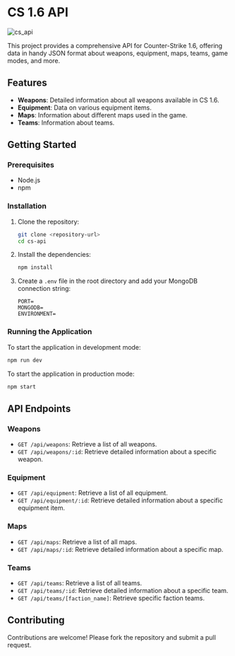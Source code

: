 # CS 1.6 API
![cs_api](https://github.com/user-attachments/assets/0ce9d088-86f5-4095-bc88-79f22855519b)

This project provides a comprehensive API for Counter-Strike 1.6, offering data in handy JSON format about weapons, equipment, maps, teams, game modes, and more.

## Features

- **Weapons**: Detailed information about all weapons available in CS 1.6.
- **Equipment**: Data on various equipment items.
- **Maps**: Information about different maps used in the game.
- **Teams**: Information about teams.

## Getting Started

### Prerequisites

- Node.js
- npm

### Installation

1. Clone the repository:
   ```sh
   git clone <repository-url>
   cd cs-api
   ```

2. Install the dependencies:
   ```sh
   npm install
   ```

3. Create a `.env` file in the root directory and add your MongoDB connection string:
   ```dotenv
   PORT=
   MONGODB=
   ENVIRONMENT=
   ```

### Running the Application

To start the application in development mode:
```sh
npm run dev
```

To start the application in production mode:
```sh
npm start
```

## API Endpoints

### Weapons

- `GET /api/weapons`: Retrieve a list of all weapons.
- `GET /api/weapons/:id`: Retrieve detailed information about a specific weapon.

### Equipment

- `GET /api/equipment`: Retrieve a list of all equipment.
- `GET /api/equipment/:id`: Retrieve detailed information about a specific equipment item.

### Maps

- `GET /api/maps`: Retrieve a list of all maps.
- `GET /api/maps/:id`: Retrieve detailed information about a specific map.

### Teams

- `GET /api/teams`: Retrieve a list of all teams.
- `GET /api/teams/:id`: Retrieve detailed information about a specific team.
- `GET /api/teams/[faction_name]`: Retrieve specific faction teams.

## Contributing

Contributions are welcome! Please fork the repository and submit a pull request.
